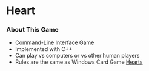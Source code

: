 Heart
=====

<h3> About This Game </h3>
<ul>
<li> Command-Line Interface Game </li>
<li> Implemented with C++ </li>
<li> Can play vs computers or vs other human players </li>
<li> Rules are the same as Windows Card Game <a href=http://en.wikipedia.org/wiki/Hearts>Hearts</a></li>
</ul>


